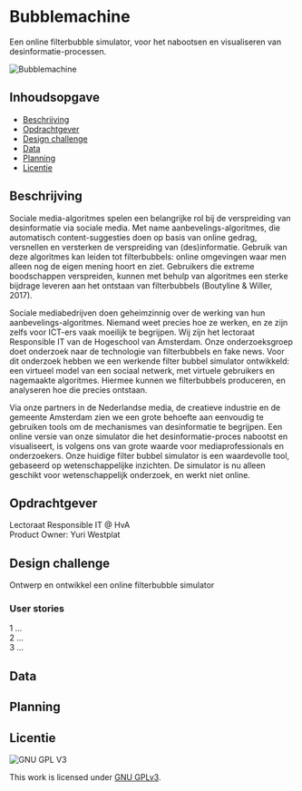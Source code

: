 # Bubblemachine
Een online filterbubble simulator, voor het nabootsen en visualiseren van desinformatie-processen.

![Bubblemachine](https://raw.githubusercontent.com/cmda-minor-web-cases/bubblemachine/main/assets/bubblemachine.png)

## Inhoudsopgave
  * [Beschrijving](#beschrijving)
  * [Opdrachtgever](#opdrachtgever)
  * [Design challenge](#design-challege)
  * [Data](#data)
  * [Planning](#planning)
  * [Licentie](#licentie)

## Beschrijving
Sociale media-algoritmes spelen een belangrijke rol bij de verspreiding van desinformatie via sociale media. Met name aanbevelings-algoritmes, die automatisch content-suggesties doen op basis van online gedrag, versnellen en versterken de verspreiding van (des)informatie. Gebruik van deze algoritmes kan leiden tot filterbubbels: online omgevingen waar men alleen nog de eigen mening hoort en ziet. Gebruikers die extreme boodschappen verspreiden, kunnen met behulp van algoritmes een sterke bijdrage leveren aan het ontstaan van filterbubbels (Boutyline & Willer, 2017). 

Sociale mediabedrijven doen geheimzinnig over de werking van hun aanbevelings-algoritmes. Niemand weet precies hoe ze werken, en ze zijn zelfs voor ICT-ers vaak moeilijk te begrijpen. Wij zijn het lectoraat Responsible IT van de Hogeschool van Amsterdam. Onze onderzoeksgroep doet onderzoek naar de technologie van filterbubbels en fake news. Voor dit onderzoek hebben we een werkende filter bubbel simulator ontwikkeld: een virtueel model van een sociaal netwerk, met virtuele gebruikers en nagemaakte algoritmes. Hiermee kunnen we filterbubbels produceren, en analyseren hoe die precies ontstaan.

Via onze partners in de Nederlandse media, de creatieve industrie en de gemeente Amsterdam zien we een grote behoefte aan eenvoudig te gebruiken tools om de mechanismes van desinformatie te begrijpen. Een online versie van onze simulator die het desinformatie-proces nabootst en visualiseert, is volgens ons van grote waarde voor mediaprofessionals en onderzoekers.
Onze huidige filter bubbel simulator  is een waardevolle tool, gebaseerd op wetenschappelijke inzichten. De simulator is nu alleen geschikt voor wetenschappelijk onderzoek, en werkt niet online. 

## Opdrachtgever
Lectoraat Responsible IT @ HvA  
Product Owner: Yuri Westplat

## Design challenge
Ontwerp en ontwikkel een online filterbubble simulator

### User stories
1 ...  
2 ...  
3 ...  

## Data


## Planning


## Licentie

![GNU GPL V3](https://www.gnu.org/graphics/gplv3-127x51.png)

This work is licensed under [GNU GPLv3](./LICENSE).
